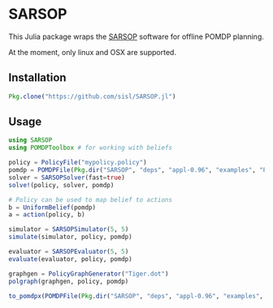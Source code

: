 # SARSOP

This Julia package wraps the [SARSOP](http://bigbird.comp.nus.edu.sg/pmwiki/farm/appl/) software for offline POMDP planning.

At the moment, only linux and OSX are supported.

## Installation
```julia
Pkg.clone("https://github.com/sisl/SARSOP.jl")
```

## Usage
```julia
using SARSOP
using POMDPToolbox # for working with beliefs

policy = PolicyFile("mypolicy.policy")
pomdp = POMDPFile(Pkg.dir("SARSOP", "deps", "appl-0.96", "examples", "POMDPX", "Tiger.pomdpx"))
solver = SARSOPSolver(fast=true)
solve!(policy, solver, pomdp)

# Policy can be used to map belief to actions
b = UniformBelief(pomdp) 
a = action(policy, b)

simulator = SARSOPSimulator(5, 5)
simulate(simulator, policy, pomdp)

evaluator = SARSOPEvaluator(5, 5)
evaluate(evaluator, policy, pomdp)

graphgen = PolicyGraphGenerator("Tiger.dot")
polgraph(graphgen, policy, pomdp)

to_pomdpx(POMDPFile(Pkg.dir("SARSOP", "deps", "appl-0.96", "examples", "POMDP", "Tiger.pomdp")))
```
